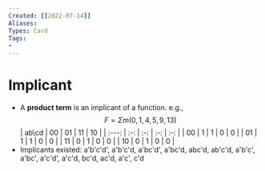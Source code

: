 ```yaml
---
Created: [[2022-07-14]]
Aliases: 
Types: Card
Tags: 
- 
---
```

# Implicant
- A **product term** is an implicant of a function. 
e.g., $$F=\Sigma m(0, 1, 4, 5, 9, 13)$$
| ab\cd | 00  | 01  | 11  | 10  |
| :---: | :-: | :-: | :-: | :-: |
| 00    | 1   | 1   | 0   | 0   |
| 01    | 1   | 1   | 0   | 0   |
| 11    | 0   | 1   | 0   | 0   |
| 10    | 0   | 1   | 0   | 0   |
- Implicants existed: 
  a'b'c'd', a'b'c'd, a'bc'd', a'bc'd, abc'd, ab'c'd, 
  a'b'c', a'bc', a'c'd', a'c'd, bc'd, ac'd, 
  a'c', c'd